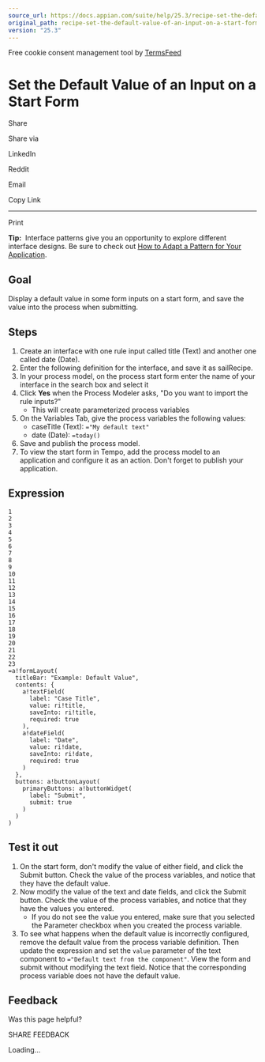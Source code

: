 ```yaml
---
source_url: https://docs.appian.com/suite/help/25.3/recipe-set-the-default-value-of-an-input-on-a-start-form.html
original_path: recipe-set-the-default-value-of-an-input-on-a-start-form.html
version: "25.3"
---
```


Free cookie consent management tool by [TermsFeed](https://www.termsfeed.com/)

# Set the Default Value of an Input on a Start Form

Share

Share via

LinkedIn

Reddit

Email

Copy Link

* * *

Print

**Tip:**  Interface patterns give you an opportunity to explore different interface designs. Be sure to check out [How to Adapt a Pattern for Your Application](Adapt_a_SAIL_Recipe_to_Work_with_My_Applications.html).

## Goal

Display a default value in some form inputs on a start form, and save the value into the process when submitting.

## Steps

1.  Create an interface with one rule input called title (Text) and another one called date (Date).
2.  Enter the following definition for the interface, and save it as sailRecipe.
3.  In your process model, on the process start form enter the name of your interface in the search box and select it
4.  Click **Yes** when the Process Modeler asks, "Do you want to import the rule inputs?"
    -   This will create parameterized process variables
5.  On the Variables Tab, give the process variables the following values:
    -   caseTitle (Text): `="My default text"`
    -   date (Date): `=today()`
6.  Save and publish the process model.
7.  To view the start form in Tempo, add the process model to an application and configure it as an action. Don't forget to publish your application.

## Expression

```
1
2
3
4
5
6
7
8
9
10
11
12
13
14
15
16
17
18
19
20
21
22
23
=a!formLayout(
  titleBar: "Example: Default Value",
  contents: {
    a!textField(
      label: "Case Title",
      value: ri!title,
      saveInto: ri!title,
      required: true
    ),
    a!dateField(
      label: "Date",
      value: ri!date,
      saveInto: ri!date,
      required: true
    )
  },
  buttons: a!buttonLayout(
    primaryButtons: a!buttonWidget(
      label: "Submit",
      submit: true
    )
  )
)
```

## Test it out

1.  On the start form, don't modify the value of either field, and click the Submit button. Check the value of the process variables, and notice that they have the default value.
2.  Now modify the value of the text and date fields, and click the Submit button. Check the value of the process variables, and notice that they have the values you entered.
    -   If you do not see the value you entered, make sure that you selected the Parameter checkbox when you created the process variable.
3.  To see what happens when the default value is incorrectly configured, remove the default value from the process variable definition. Then update the expression and set the `value` parameter of the text component to `="Default text from the component"`. View the form and submit without modifying the text field. Notice that the corresponding process variable does not have the default value.

## Feedback

Was this page helpful?

SHARE FEEDBACK

Loading...